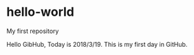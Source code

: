 # hello-world
My first repository

Hello GibHub,
Today is 2018/3/19.
This is my first day in GitHub.

